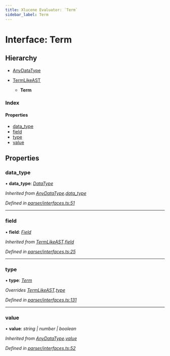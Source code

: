 ```yaml
---
title: Xlucene Evaluator: `Term`
sidebar_label: Term
---
```


# Interface: Term

## Hierarchy

* [AnyDataType](anydatatype.md)

* [TermLikeAST](termlikeast.md)

  * **Term**

### Index

#### Properties

* [data_type](term.md#data_type)
* [field](term.md#field)
* [type](term.md#type)
* [value](term.md#value)

## Properties

###  data_type

• **data_type**: *[DataType](../overview.md#datatype)*

*Inherited from [AnyDataType](anydatatype.md).[data_type](anydatatype.md#data_type)*

*Defined in [parser/interfaces.ts:51](https://github.com/terascope/teraslice/blob/a2250fb9/packages/xlucene-evaluator/src/parser/interfaces.ts#L51)*

___

###  field

• **field**: *[Field](../overview.md#field)*

*Inherited from [TermLikeAST](termlikeast.md).[field](termlikeast.md#field)*

*Defined in [parser/interfaces.ts:25](https://github.com/terascope/teraslice/blob/a2250fb9/packages/xlucene-evaluator/src/parser/interfaces.ts#L25)*

___

###  type

• **type**: *[Term](../enums/asttype.md#term)*

*Overrides [TermLikeAST](termlikeast.md).[type](termlikeast.md#type)*

*Defined in [parser/interfaces.ts:131](https://github.com/terascope/teraslice/blob/a2250fb9/packages/xlucene-evaluator/src/parser/interfaces.ts#L131)*

___

###  value

• **value**: *string | number | boolean*

*Inherited from [AnyDataType](anydatatype.md).[value](anydatatype.md#value)*

*Defined in [parser/interfaces.ts:52](https://github.com/terascope/teraslice/blob/a2250fb9/packages/xlucene-evaluator/src/parser/interfaces.ts#L52)*
